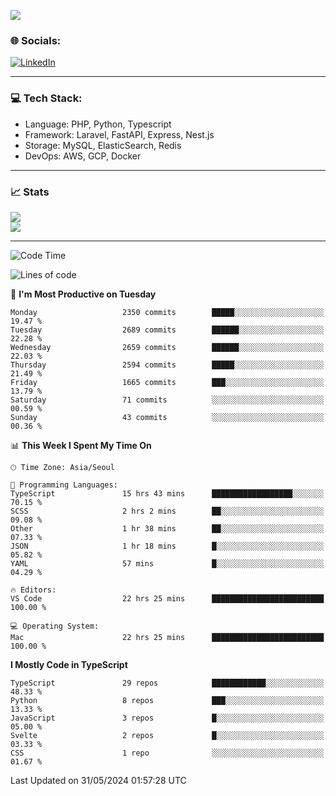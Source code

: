 <!--[![](https://visitcount.itsvg.in/api?id=jin-wk&icon=7&color=12)](https://visitcount.itsvg.in)-->
<!--[![Hits](https://hits.seeyoufarm.com/api/count/incr/badge.svg?url=https%3A%2F%2Fgithub.com%2Fjin-wk&count_bg=%235F625C&title_bg=%23555555&icon=github.svg&icon_color=%23E7E7E7&title=Hits&edge_flat=false)](https://hits.seeyoufarm.com)-->
![](https://komarev.com/ghpvc/?username=jin-wk&color=lightgrey&style=for-the-badge)

### 🌐 Socials:
[![LinkedIn](https://img.shields.io/badge/LinkedIn-%230077B5.svg?logo=linkedin&logoColor=white)](https://linkedin.com/in/jinwook-lee-242625241) 

---

### 💻 Tech Stack:
  - Language: PHP, Python, Typescript
  - Framework: Laravel, FastAPI, Express, Nest.js
  - Storage: MySQL, ElasticSearch, Redis
  - DevOps: AWS, GCP, Docker

---

### 📈 Stats
![](https://github-readme-stats.vercel.app/api?username=jin-wk&theme=dark&hide_border=true&include_all_commits=true&count_private=true)<br/>
![](https://github-readme-streak-stats.herokuapp.com/?user=jin-wk&theme=dark&hide_border=true)<br/>

---

<!--START_SECTION:waka-->
![Code Time](http://img.shields.io/badge/Code%20Time-1%2C499%20hrs%2020%20mins-blue)

![Lines of code](https://img.shields.io/badge/From%20Hello%20World%20I%27ve%20Written-3.1%20million%20lines%20of%20code-blue)

📅 **I'm Most Productive on Tuesday** 

```text
Monday                   2350 commits        █████░░░░░░░░░░░░░░░░░░░░   19.47 % 
Tuesday                  2689 commits        ██████░░░░░░░░░░░░░░░░░░░   22.28 % 
Wednesday                2659 commits        ██████░░░░░░░░░░░░░░░░░░░   22.03 % 
Thursday                 2594 commits        █████░░░░░░░░░░░░░░░░░░░░   21.49 % 
Friday                   1665 commits        ███░░░░░░░░░░░░░░░░░░░░░░   13.79 % 
Saturday                 71 commits          ░░░░░░░░░░░░░░░░░░░░░░░░░   00.59 % 
Sunday                   43 commits          ░░░░░░░░░░░░░░░░░░░░░░░░░   00.36 % 
```


📊 **This Week I Spent My Time On** 

```text
🕑︎ Time Zone: Asia/Seoul

💬 Programming Languages: 
TypeScript               15 hrs 43 mins      ██████████████████░░░░░░░   70.15 % 
SCSS                     2 hrs 2 mins        ██░░░░░░░░░░░░░░░░░░░░░░░   09.08 % 
Other                    1 hr 38 mins        ██░░░░░░░░░░░░░░░░░░░░░░░   07.33 % 
JSON                     1 hr 18 mins        █░░░░░░░░░░░░░░░░░░░░░░░░   05.82 % 
YAML                     57 mins             █░░░░░░░░░░░░░░░░░░░░░░░░   04.29 % 

🔥 Editors: 
VS Code                  22 hrs 25 mins      █████████████████████████   100.00 % 

💻 Operating System: 
Mac                      22 hrs 25 mins      █████████████████████████   100.00 % 
```

**I Mostly Code in TypeScript** 

```text
TypeScript               29 repos            ████████████░░░░░░░░░░░░░   48.33 % 
Python                   8 repos             ███░░░░░░░░░░░░░░░░░░░░░░   13.33 % 
JavaScript               3 repos             █░░░░░░░░░░░░░░░░░░░░░░░░   05.00 % 
Svelte                   2 repos             █░░░░░░░░░░░░░░░░░░░░░░░░   03.33 % 
CSS                      1 repo              ░░░░░░░░░░░░░░░░░░░░░░░░░   01.67 % 
```




 Last Updated on 31/05/2024 01:57:28 UTC
<!--END_SECTION:waka-->
